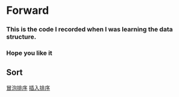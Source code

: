 # Forward

### This is the code I recorded when I was learning the data structure.</br>
### Hope you like it



## Sort
[冒泡排序](https://github.com/hcn486/mooc/blob/master/排序/冒泡排序)       [插入排序](https://github.com/hcn486/mooc/blob/master/排序/插入排序)
